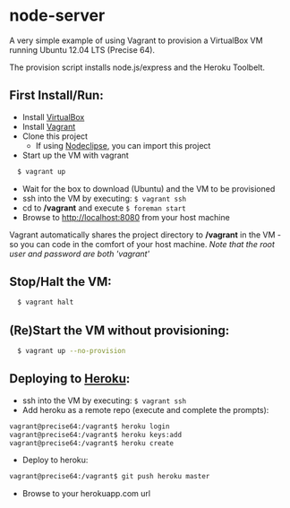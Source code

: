 node-server
===========
A very simple example of using Vagrant to provision a VirtualBox VM running Ubuntu 12.04 LTS (Precise 64).

The provision script installs node.js/express and the Heroku Toolbelt.

## First Install/Run:
* Install [VirtualBox][virtualbox.url]
* Install [Vagrant][vagrant.url]
* Clone this project
  * If using [Nodeclipse][nodeclipse.url], you can import this project
* Start up the VM with vagrant

```bash
  $ vagrant up
```
* Wait for the box to download (Ubuntu) and the VM to be provisioned
* ssh into the VM by executing: `$ vagrant ssh`
* cd to **/vagrant** and execute `$ foreman start`
* Browse to [http://localhost:8080][localhost.url] from your host machine

Vagrant automatically shares the project directory to **/vagrant** in the VM - so you can code in the comfort of your host machine.
*Note that the root user and password are both 'vagrant'*

## Stop/Halt the VM:

```bash
  $ vagrant halt
```
## (Re)Start the VM without provisioning:

```bash
  $ vagrant up --no-provision
```
## Deploying to [Heroku][heroku.url]:
* ssh into the VM by executing: `$ vagrant ssh`
* Add heroku as a remote repo (execute and complete the prompts):

```bash
vagrant@precise64:/vagrant$ heroku login
vagrant@precise64:/vagrant$ heroku keys:add
vagrant@precise64:/vagrant$ heroku create
```
* Deploy to heroku:

```bash
vagrant@precise64:/vagrant$ git push heroku master
```
* Browse to your herokuapp.com url

[virtualbox.url]:https://www.virtualbox.org/
[vagrant.url]:http://www.vagrantup.com/
[localhost.url]:http://localhost:8080
[heroku.url]:https://www.heroku.com/
[nodeclipse.url]:http://www.nodeclipse.org/
